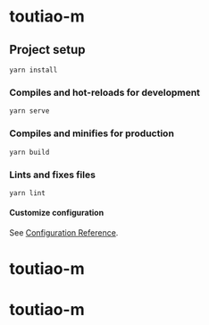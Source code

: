 # toutiao-m

## Project setup
```
yarn install
```

### Compiles and hot-reloads for development
```
yarn serve
```

### Compiles and minifies for production
```
yarn build
```

### Lints and fixes files
```
yarn lint
```

#### Customize configuration
See [Configuration Reference](https://cli.vuejs.org/config/).
# toutiao-m
# toutiao-m
